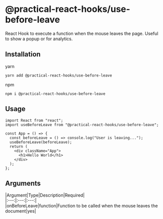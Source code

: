 # @practical-react-hooks/use-before-leave

React Hook to execute a function when the mouse leaves the page. Useful to show a popup or for analytics.

## Installation

yarn  
```
yarn add @practical-react-hooks/use-before-leave
```
  
npm
```  
npm i @practical-react-hooks/use-before-leave
```

## Usage
  
```
import React from "react";
import useBeforeLeave from "@practical-react-hooks/use-before-leave";

const App = () => {
  const beforeLeave = () => console.log("User is leaving...");
  useBeforeLeave(beforeLeave);
  return (
    <div className="App">
      <h1>Hello World</h1>
    </div>
  );
};
```

## Arguments
  
|Argument|Type|Description|Required|  
|:---:|:---:|:---:|  
|onBeforeLeave|function|Function to be called when the mouse leaves the document|yes|  
